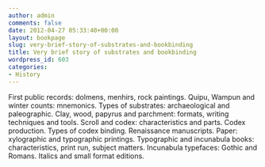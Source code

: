 ```yaml
---
author: admin
comments: false
date: 2012-04-27 05:33:40+00:00
layout: bookpage
slug: very-brief-story-of-substrates-and-bookbinding
title: Very brief story of substrates and bookbinding
wordpress_id: 603
categories:
- History
---
```


First public records: dolmens, menhirs, rock paintings. Quipu, Wampun and winter counts: mnemonics. Types of substrates: archaeological and paleographic.  Clay, wood, papyrus and parchment: formats, writing techniques and tools. Scroll and codex: characteristics and parts. Codex production. Types of codex binding. Renaissance manuscripts. Paper: xylographic and typographic printings. Typographic and incunabula books: characteristics, print run, subject matters. Incunabula typefaces: Gothic and Romans. Italics and small format editions.
